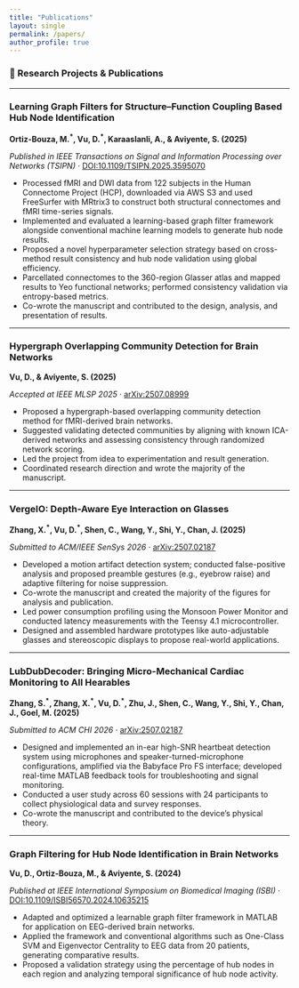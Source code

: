 ```yaml
---
title: "Publications"
layout: single
permalink: /papers/
author_profile: true
---
```


### 🧠 Research Projects & Publications

---

### **Learning Graph Filters for Structure–Function Coupling Based Hub Node Identification**

<p><strong>Ortiz-Bouza, M.<sup>*</sup>, Vu, D.<sup>*</sup>, Karaaslanli, A., & Aviyente, S. (2025)</strong></p>
<p><em>Published in IEEE Transactions on Signal and Information Processing over Networks (TSIPN)</em> · <a href="https://doi.org/10.1109/TSIPN.2025.3595070">DOI:10.1109/TSIPN.2025.3595070</a></p>

- Processed fMRI and DWI data from 122 subjects in the Human Connectome Project (HCP), downloaded via AWS S3 and used FreeSurfer with MRtrix3 to construct both structural connectomes and fMRI time-series signals.  
- Implemented and evaluated a learning-based graph filter framework alongside conventional machine learning models to generate hub node results.  
- Proposed a novel hyperparameter selection strategy based on cross-method result consistency and hub node validation using global efficiency.  
- Parcellated connectomes to the 360-region Glasser atlas and mapped results to Yeo functional networks; performed consistency validation via entropy-based metrics.  
- Co-wrote the manuscript and contributed to the design, analysis, and presentation of results.


---

### **Hypergraph Overlapping Community Detection for Brain Networks**

<p><strong>Vu, D., & Aviyente, S. (2025)</strong></p>
<p><em>Accepted at IEEE MLSP 2025</em> · <a href="https://arxiv.org/abs/2507.08999">arXiv:2507.08999</a></p>

- Proposed a hypergraph-based overlapping community detection method for fMRI-derived brain networks.  
- Suggested validating detected communities by aligning with known ICA-derived networks and assessing consistency through randomized network scoring.  
- Led the project from idea to experimentation and result generation.  
- Coordinated research direction and wrote the majority of the manuscript.

---

### **VergeIO: Depth-Aware Eye Interaction on Glasses**

<p><strong>Zhang, X.<sup>*</sup>, Vu, D.<sup>*</sup>, Shen, C., Wang, Y., Shi, Y., Chan, J. (2025)</strong></p>
<p><em>Submitted to ACM/IEEE SenSys 2026</em> · <a href="https://arxiv.org/abs/2507.02187">arXiv:2507.02187</a></p>

- Developed a motion artifact detection system; conducted false-positive analysis and proposed preamble gestures (e.g., eyebrow raise) and adaptive filtering for noise suppression.  
- Co-wrote the manuscript and created the majority of the figures for analysis and publication.  
- Led power consumption profiling using the Monsoon Power Monitor and conducted latency measurements with the Teensy 4.1 microcontroller.  
- Designed and assembled hardware prototypes like auto-adjustable glasses and stereoscopic displays to propose real-world applications.

---

### **LubDubDecoder: Bringing Micro-Mechanical Cardiac Monitoring to All Hearables**

<p><strong>Zhang, S.<sup>*</sup>, Zhang, X.<sup>*</sup>, Vu, D.<sup>*</sup>, Zhu, J., Shen, C., Wang, Y., Shi, Y., Chan, J., Goel, M. (2025)</strong></p>
<p><em>Submitted to ACM CHI 2026</em> · <a href="https://arxiv.org/abs/2507.02187">arXiv:2507.02187</a></p>

- Designed and implemented an in-ear high-SNR heartbeat detection system using microphones and speaker-turned-microphone configurations, amplified via the Babyface Pro FS interface; developed real-time MATLAB feedback tools for troubleshooting and signal monitoring.  
- Conducted a user study across 60 sessions with 24 participants to collect physiological data and survey responses.  
- Co-wrote the manuscript and contributed to the device’s physical theory.


---

### **Graph Filtering for Hub Node Identification in Brain Networks**

<p><strong>Vu, D., Ortiz-Bouza, M., & Aviyente, S. (2024)</strong></p>
<p><em>Published at IEEE International Symposium on Biomedical Imaging (ISBI)</em> · <a href="https://doi.org/10.1109/ISBI56570.2024.10635215">DOI:10.1109/ISBI56570.2024.10635215</a></p>

- Adapted and optimized a learnable graph filter framework in MATLAB for application on EEG-derived brain networks.  
- Applied the framework and conventional algorithms such as One-Class SVM and Eigenvector Centrality to EEG data from 20 patients, generating comparative results.  
- Proposed a validation strategy using the percentage of hub nodes in each region and analyzing temporal significance of hub node activity.

